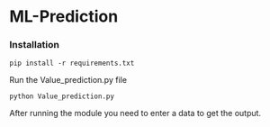 # ML-Prediction

### Installation

```
pip install -r requirements.txt
```

Run the Value_prediction.py file

```
python Value_prediction.py
```

After running the module you need to enter a data to get the output.
